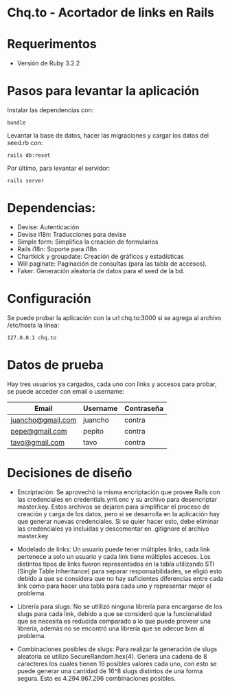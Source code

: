# Chq.to - Acortador de links en Rails

# Requerimentos
* Versión de Ruby
3.2.2

# Pasos para levantar la aplicación
Instalar las dependencias con:
```
bundle
```
Levantar la base de datos, hacer las migraciones y cargar los datos del seed.rb con:
```
rails db:reset
```
Por último, para levantar el servidor:
```
rails server
```
# Dependencias:
* Devise: Autenticación
* Devise i18n: Traducciones para devise
* Simple form: Simplifica la creación de formularios
* Rails i18n: Soporte para i18n
* Chartkick y groupdate: Creación de gráficos y estadísticas
* Will paginate: Paginación de consultas (para las tabla de accesos).  
* Faker: Generación aleatoria de datos para el seed de la bd.

# Configuración
Se puede probar la aplicación con la url chq.to:3000 si se agrega al archivo /etc/hosts la línea:
```
127.0.0.1 chq.to
```

# Datos de prueba
Hay tres usuarios ya cargados, cada uno con links y accesos para probar, se puede acceder con email o username:

| Email  | Username | Contraseña | 
| ----------------- | ------------- | ------------------- | 
| juancho@gmail.com | juancho       | contra              |
| pepe@gmail.com    | pepito        | contra              |
| tavo@gmail.com    | tavo          | contra              |

# Decisiones de diseño
* Encriptación: Se aprovechó la misma encriptación que provee Rails con las credenciales en credentials.yml.enc y su archivo para desencriptar master.key. Estos archivos se dejaron para simplificar el proceso de creación y carga de los datos, pero si se desarrolla en la aplicación hay que generar nuevas credenciales. Si se quier hacer esto, debe eliminar las credenciales ya incluidas y descomentar en .gitignore el archivo master.key

* Modelado de links: Un usuario puede tener múltiples links, cada link pertenece a solo un usuario y cada link tiene múltiples accesos. Los distintos tipos de links fueron representados en la tabla utilizando STI (Single Table Inheritance) para separar responsabilidades, se eligió esto debido a que se considera que no hay suficientes diferencias entre cada link como para hacer una tabla para cada uno y representar mejor el problema.

* Librería para slugs: No se utlilizó ninguna librería para encargarse de los slugs para cada link, debido a que se consideró que la funcionalidad que se necesita es reducida comparado a lo que puede proveer una librería, además no se encontró una librería que se adecue bien al problema.

* Combinaciones posibles de slugs: Para realizar la generación de slugs aleatoria se utilizo SecureRandom.hex(4). Genera una cadena de 8 caracteres los cuales tienen 16 posibles valores cada uno, con esto se puede generar una cantidad de 16^8 slugs distintos de una forma segura. Esto es 4.294.967.296 combinaciones posibles.